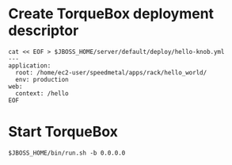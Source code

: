 # Create TorqueBox deployment descriptor
    cat << EOF > $JBOSS_HOME/server/default/deploy/hello-knob.yml  
    ---  
    application:  
      root: /home/ec2-user/speedmetal/apps/rack/hello_world/  
      env: production  
    web:  
      context: /hello  
    EOF
# Start TorqueBox
    $JBOSS_HOME/bin/run.sh -b 0.0.0.0
